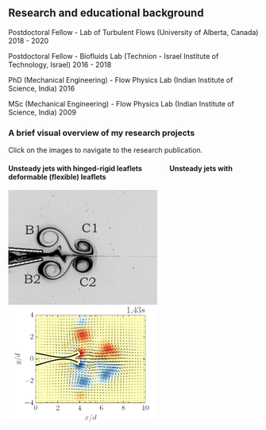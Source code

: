 ## Research and educational background

Postdoctoral Fellow - Lab of Turbulent Flows (University of Alberta, Canada)
2018 - 2020

Postdoctoral Fellow - Biofluids Lab (Technion - Israel Institute of Technology, Israel)
2016 - 2018

PhD (Mechanical Engineering) - Flow Physics Lab (Indian Institute of Science, India)
2016

MSc (Mechanical Engineering) - Flow Physics Lab (Indian Institute of Science, India)
2009

### A brief visual overview of my research projects

Click on the images to navigate to the research publication.

#### Unsteady jets with hinged-rigid leaflets &emsp; &emsp; &emsp; Unsteady jets with deformable (flexible) leaflets  
<a href="https://doi.org/10.1017/jfm.2013.356"><img src="images/vortex-flap4.png" width="300" title = "Dye visualization of vortex formation with hinged-rigid flaps">  <a href="https://doi.org/10.1017/jfm.2018.230"><img src="images/vortex-flap4-flexible-vort.png" width="300" title = "PIV measurements of vortex pair generation with flexible flaps">

#### 




